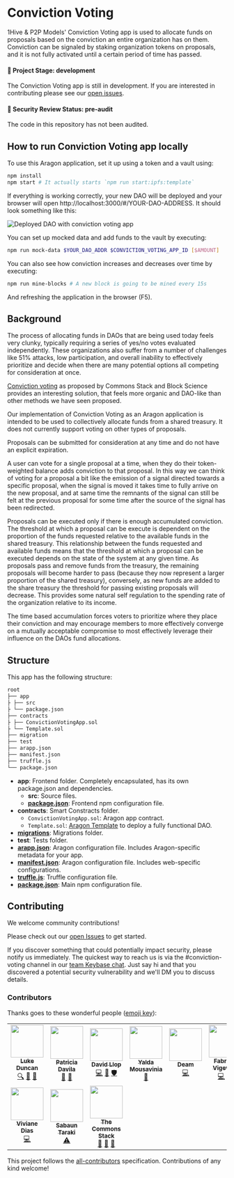 # Conviction Voting

1Hive & P2P Models' Conviction Voting app is used to allocate funds on proposals based on the conviction an entire organization has on them. Conviction can be signaled by staking organization tokens on proposals, and it is not fully activated until a certain period of time has passed.

#### 🐲 Project Stage: development

The Conviction Voting app is still in development. If you are interested in contributing please see our [open issues](https://github.com/1hive/conviction-voting-app).

#### 🚨 Security Review Status: pre-audit

The code in this repository has not been audited.

## How to run Conviction Voting app locally

To use this Aragon application, set it up using a token and a vault using:

```sh
npm install
npm start # It actually starts `npm run start:ipfs:template`
```

If everything is working correctly, your new DAO will be deployed and your browser will open http://localhost:3000/#/YOUR-DAO-ADDRESS. It should look something like this:

![Deployed DAO with conviction voting app](https://raw.githubusercontent.com/1Hive/conviction-voting-app/master/app/public/meta/screenshot-1.png)

You can set up mocked data and add funds to the vault by executing:

```sh
npm run mock-data $YOUR_DAO_ADDR $CONVICTION_VOTING_APP_ID [$AMOUNT]
```

You can also see how conviction increases and decreases over time by executing:

```sh
npm run mine-blocks # A new block is going to be mined every 15s
```

And refreshing the application in the browser (F5).

## Background

The process of allocating funds in DAOs that are being used today feels very clunky, typically requiring a series of yes/no votes evaluated independently. These organizations also suffer from a number of challenges like 51% attacks, low participation, and overall inability to effectively prioritize and decide when there are many potential options all competing for consideration at once.

[Conviction voting](https://medium.com/giveth/conviction-voting-a-novel-continuous-decision-making-alternative-to-governance-aa746cfb9475) as proposed by Commons Stack and Block Science  provides an interesting solution, that feels more organic and DAO-like than other methods we have seen proposed.

Our implementation of Conviction Voting as an Aragon application is intended to be used to collectively allocate funds from a shared treasury. It does not currently support voting on other types of proposals.

Proposals can be submitted for consideration at any time and do not have an explicit expiration.

A user can vote for a single proposal at a time, when they do their token-weighted balance adds conviction to that proposal. In this way we can think of voting for a proposal a bit like the emission of a signal directed towards a specific proposal, when the signal is moved it takes time to fully arrive on the new proposal, and at same time the remnants of the signal can still be felt at the previous proposal for some time after the source of the signal has been redirected.

Proposals can be executed only if there is enough accumulated conviction. The threshold at which a proposal can be execute is dependent on the proportion of the funds requested relative to the available funds in the shared treasury. This relationship between the funds requested and available funds means that the threshold at which a proposal can be executed depends on the state of the system at any given time. As proposals pass and remove funds from the treasury, the remaining proposals will become harder to pass (because they now represent a larger proportion of the shared treasury), conversely, as new funds are added to the share treasury the threshold for passing existing proposals will decrease. This provides some natural self regulation to the spending rate of the organization relative to its income.

The time based accumulation forces voters to prioritize where they place their conviction and may encourage members to more effectively converge on a mutually acceptable compromise to most effectively leverage their influence on the DAOs fund allocations.

## Structure

This app has the following structure:

```md
root
├── app
├ ├── src
├ └── package.json
├── contracts
├ ├── ConvictionVotingApp.sol
├ └── Template.sol
├── migration
├── test
├── arapp.json
├── manifest.json
├── truffle.js
└── package.json
```

- **app**: Frontend folder. Completely encapsulated, has its own package.json and dependencies.
  - **src**: Source files.
  - [**package.json**](https://docs.npmjs.com/creating-a-package-json-file): Frontend npm configuration file.
- **contracts**: Smart Constracts folder.
  - `ConvictionVotingApp.sol`: Aragon app contract.
  - `Template.sol`: [Aragon Template](https://hack.aragon.org/docs/templates-intro) to deploy a fully functional DAO.
- [**migrations**](https://truffleframework.com/docs/truffle/getting-started/running-migrations): Migrations folder.
- **test**: Tests folder.
- [**arapp.json**](https://hack.aragon.org/docs/cli-global-confg#the-arappjson-file): Aragon configuration file. Includes Aragon-specific metadata for your app.
- [**manifest.json**](https://hack.aragon.org/docs/cli-global-confg#the-manifestjson-file): Aragon configuration file. Includes web-specific configurations.
- [**truffle.js**](https://truffleframework.com/docs/truffle/reference/configuration): Truffle configuration file.
- [**package.json**](https://docs.npmjs.com/creating-a-package-json-file): Main npm configuration file.

## Contributing

We welcome community contributions!

Please check out our [open Issues](https://github.com/1Hive/conviction-voting-app/issues) to get started.

If you discover something that could potentially impact security, please notify us immediately. The quickest way to reach us is via the #conviction-voting channel in our [team Keybase chat](https://1hive.org/contribute/keybase). Just say hi and that you discovered a potential security vulnerability and we'll DM you to discuss details.

### Contributors

Thanks goes to these wonderful people ([emoji key](https://allcontributors.org/docs/en/emoji-key)):

<!-- ALL-CONTRIBUTORS-LIST:START - Do not remove or modify this section -->
<!-- prettier-ignore-start -->
<!-- markdownlint-disable -->
<table>
  <tr>
    <td align="center"><a href="https://github.com/lkngtn"><img src="https://avatars0.githubusercontent.com/u/4986634?v=4" width="75px;" alt=""/><br /><sub><b>Luke Duncan</b></sub></a><br /><a href="#fundingFinding-lkngtn" title="Funding Finding">🔍</a> <a href="#ideas-lkngtn" title="Ideas, Planning, & Feedback">🤔</a> <a href="#projectManagement-lkngtn" title="Project Management">📆</a></td>
    <td align="center"><a href="https://github.com/dizzypaty"><img src="https://avatars0.githubusercontent.com/u/7205369?v=4" width="75px;" alt=""/><br /><sub><b>Patricia Davila</b></sub></a><br /><a href="#design-dizzypaty" title="Design">🎨</a> <a href="#ideas-dizzypaty" title="Ideas, Planning, & Feedback">🤔</a></td>
    <td align="center"><a href="https://github.com/sembrestels"><img src="https://avatars1.githubusercontent.com/u/931684?v=4" width="75px;" alt=""/><br /><sub><b>David Llop</b></sub></a><br /><a href="https://github.com/1hive/conviction-voting-app/commits?author=sembrestels" title="Code">💻</a> <a href="#ideas-sembrestels" title="Ideas, Planning, & Feedback">🤔</a> <a href="#security-sembrestels" title="Security">🛡️</a></td>
    <td align="center"><a href="http://spacedecentral.net"><img src="https://avatars3.githubusercontent.com/u/2584493?v=4" width="75px;" alt=""/><br /><sub><b>Yalda Mousavinia</b></sub></a><br /><a href="#ideas-stellarmagnet" title="Ideas, Planning, & Feedback">🤔</a></td>
    <td align="center"><a href="https://twitter.com/deamlabs"><img src="https://avatars2.githubusercontent.com/u/9392750?v=4" width="75px;" alt=""/><br /><sub><b>Deam</b></sub></a><br /><a href="https://github.com/1hive/conviction-voting-app/commits?author=deamme" title="Code">💻</a></td>
    <td align="center"><a href="https://github.com/fabriziovigevani"><img src="https://avatars3.githubusercontent.com/u/22663232?v=4" width="75px;" alt=""/><br /><sub><b>Fabrizio Vigevani</b></sub></a><br /><a href="https://github.com/1hive/conviction-voting-app/commits?author=fabriziovigevani" title="Code">💻</a> <a href="#security-fabriziovigevani" title="Security">🛡️</a></td>
    <td align="center"><a href="https://github.com/javieralaves"><img src="https://avatars2.githubusercontent.com/u/28843778?v=4" width="75px;" alt=""/><br /><sub><b>Javier Alaves</b></sub></a><br /><a href="#design-javieralaves" title="Design">🎨</a></td>
  </tr>
  <tr>
    <td align="center"><a href="https://github.com/vivianedias"><img src="https://avatars3.githubusercontent.com/u/9057801?v=4" width="75px;" alt=""/><br /><sub><b>Viviane Dias</b></sub></a><br /><a href="https://github.com/1hive/conviction-voting-app/commits?author=vivianedias" title="Code">💻</a></td>
    <td align="center"><a href="https://github.com/SabaunT"><img src="https://avatars0.githubusercontent.com/u/37265857?v=4" width="75px;" alt=""/><br /><sub><b>Sabaun Taraki</b></sub></a><br /><a href="https://github.com/1hive/conviction-voting-app/commits?author=SabaunT" title="Tests">⚠️</a></td>
    <td align="center"><a href="https://github.com/commons-stack"><img src="https://avatars1.githubusercontent.com/u/48513475?v=4" width="75px;" alt=""/><br /><sub><b>The Commons Stack</b></sub></a><br /><a href="#blog-commons-stack" title="Blogposts">📝</a> <a href="#ideas-commons-stack" title="Ideas, Planning, & Feedback">🤔</a> <a href="#tool-commons-stack" title="Tools">🔧</a></td>
  </tr>
</table>

<!-- markdownlint-enable -->
<!-- prettier-ignore-end -->
<!-- ALL-CONTRIBUTORS-LIST:END -->

This project follows the [all-contributors](https://github.com/all-contributors/all-contributors) specification. Contributions of any kind welcome!
